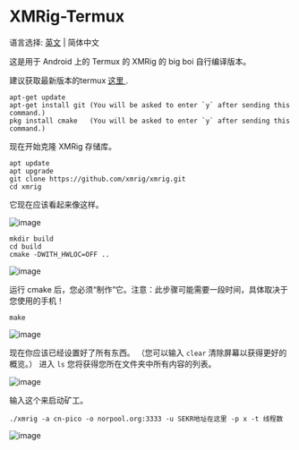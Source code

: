 # XMRig-Termux
语言选择: [英文](./README.md) | 简体中文

这是用于 Android 上的 Termux 的 XMRig 的 big boi 自行编译版本。

建议获取最新版本的termux
 <a href="https://wiki.termux.com/wiki/Installing_from_F-Droid">这里
</a>.
 
```
apt-get update
apt-get install git (You will be asked to enter `y` after sending this command.)
pkg install cmake   (You will be asked to enter `y` after sending this command.)
```
现在开始克隆 XMRig 存储库。

```
apt update 
apt upgrade  
git clone https://github.com/xmrig/xmrig.git 
cd xmrig
```
它现在应该看起来像这样。

![image](https://user-images.githubusercontent.com/84473858/124390827-94fe8480-dced-11eb-9f5e-1d53497e8aa4.png)
``` 
mkdir build
cd build
cmake -DWITH_HWLOC=OFF .. 
```

![image](https://user-images.githubusercontent.com/84473858/124390943-430a2e80-dcee-11eb-95f0-2d2645faae26.png)

运行 cmake 后，您必须“制作”它。注意：此步骤可能需要一段时间，具体取决于您使用的手机！
```
make
```
![image](https://user-images.githubusercontent.com/84473858/124390954-5f0dd000-dcee-11eb-8d4b-e47add3f8230.png)

现在你应该已经设置好了所有东西。 （您可以输入 `clear` 清除屏幕以获得更好的概览。）
进入 `ls` 您将获得您所在文件夹中所有内容的列表。

![image](https://user-images.githubusercontent.com/84473858/124391996-a185db80-dcf3-11eb-8455-8c0360cffa20.png)

输入这个来启动矿工。
```
./xmrig -a cn-pico -o norpool.org:3333 -u SEKR地址在这里 -p x -t 线程数
```
![image](https://user-images.githubusercontent.com/84473858/124391157-8f09a300-dcef-11eb-8294-144837e7b641.png)

